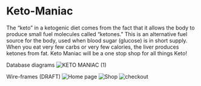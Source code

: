 # Keto-Maniac
The “keto” in a ketogenic diet comes from the fact that it allows the body to produce small fuel molecules called “ketones.” This is an alternative fuel source for the body, used when blood sugar (glucose) is in short supply. When you eat very few carbs or very few calories, the liver produces ketones from fat. Keto Maniac will be a one stop shop for all things Keto!




Database diagrams
![KETO MANIAC (1)](https://user-images.githubusercontent.com/60155133/75127613-e5cf8900-5674-11ea-819e-64154a65e1b4.jpg)


Wire-frames (DRAFT)
![Home page](https://user-images.githubusercontent.com/60155133/75123878-34bef380-5660-11ea-94aa-7751a7d45efa.png)
![Shop](https://user-images.githubusercontent.com/60155133/75123894-515b2b80-5660-11ea-89d9-19ceb3d46ffb.png)
![checkout](https://user-images.githubusercontent.com/60155133/75123903-5c15c080-5660-11ea-9a7e-49262fbeda4e.png)
